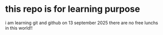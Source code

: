 # this repo is for learning purpose 
 i am learning git and github on 13 september 2025 
 there are no free lunchs in this world!!
